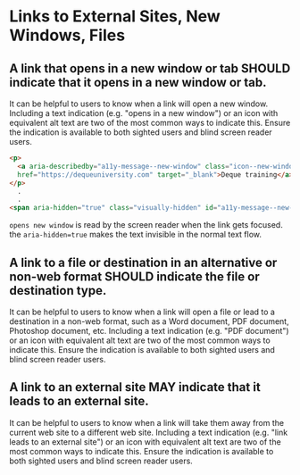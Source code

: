 # Links to External Sites, New Windows, Files

## A link that opens in a new window or tab SHOULD indicate that it opens in a new window or tab.

It can be helpful to users to know when a link will open a new window. Including a text indication (e.g. "opens in a new window") or an icon with equivalent alt text are two of the most common ways to indicate this. Ensure the indication is available to both sighted users and blind screen reader users.

```html
<p>
  <a aria-describedby="a11y-message--new-window" class="icon--new-window" 
  href="https://dequeuniversity.com" target="_blank">Deque training</a>
</p>
  .
  .
<span aria-hidden="true" class="visually-hidden" id="a11y-message--new-window">(opens new window)</span>
```

`opens new window` is read by the screen reader when the link gets focused. the `aria-hidden=true` makes the text invisible in the normal text flow.

## A link to a file or destination in an alternative or non-web format SHOULD indicate the file or destination type.

It can be helpful to users to know when a link will open a file or lead to a destination in a non-web format, such as a Word document, PDF document, Photoshop document, etc. Including a text indication (e.g. "PDF document") or an icon with equivalent alt text are two of the most common ways to indicate this. Ensure the indication is available to both sighted users and blind screen reader users.

## A link to an external site MAY indicate that it leads to an external site.

It can be helpful to users to know when a link will take them away from the current web site to a different web site. Including a text indication (e.g. "link leads to an external site") or an icon with equivalent alt text are two of the most common ways to indicate this. Ensure the indication is available to both sighted users and blind screen reader users.

